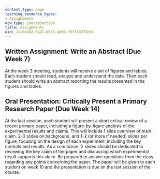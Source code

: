```yaml
---
content_type: page
learning_resource_types:
- Assignments
ocw_type: CourseSection
title: Assignments
uid: 1ca0c432-9421-b533-4e60-f6ff40723e64
---
```


Written Assignment: Write an Abstract (Due Week 7)
--------------------------------------------------

At the week 3 meeting, students will receive a set of figures and tables. Each student should read, analyze and understand the data. Then each student should write an abstract reporting the results presented in the figures and tables.

Oral Presentation: Critically Present a Primary Research Paper (Due Week 14)
----------------------------------------------------------------------------

At the last session, each student will present a short critical review of a recent primary paper, including a figure-by-figure analysis of the experimental results and claims. This will include 1 slide overview of main claim, 2–3 slides on background, and 1–2 (or more if needed) slides per figure, focusing on the design of each experiment, including the key controls and results. As a conclusion, 2 slides should be dedicated to reviewing the key claim of the paper and discussing which experimental result supports this claim. Be prepared to answer questions from the class regarding any points concerning the paper. The paper will be given to each student on week 10 and the presentation is due on the last session of the course.